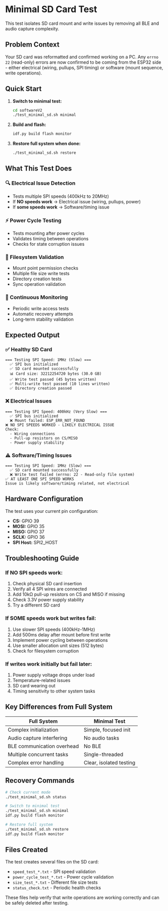 # Minimal SD Card Test

This test isolates SD card mount and write issues by removing all BLE and audio capture complexity.

## Problem Context

Your SD card was reformatted and confirmed working on a PC. Any `errno 22` (read-only) errors are now confirmed to be coming from the ESP32 side - either electrical (wiring, pullups, SPI timing) or software (mount sequence, write operations).

## Quick Start

1. **Switch to minimal test:**
   ```bash
   cd softwareV2
   ./test_minimal_sd.sh minimal
   ```

2. **Build and flash:**
   ```bash
   idf.py build flash monitor
   ```

3. **Restore full system when done:**
   ```bash
   ./test_minimal_sd.sh restore
   ```

## What This Test Does

### 🔍 Electrical Issue Detection
- Tests multiple SPI speeds (400kHz to 20MHz)
- If **NO speeds work** → Electrical issue (wiring, pullups, power)
- If **some speeds work** → Software/timing issue

### ⚡ Power Cycle Testing
- Tests mounting after power cycles
- Validates timing between operations
- Checks for state corruption issues

### 📁 Filesystem Validation
- Mount point permission checks
- Multiple file size write tests
- Directory creation tests
- Sync operation validation

### 🔄 Continuous Monitoring
- Periodic write access tests
- Automatic recovery attempts
- Long-term stability validation

## Expected Output

### ✅ Healthy SD Card
```
=== Testing SPI Speed: 1MHz (Slow) ===
  ✅ SPI bus initialized
  ✅ SD card mounted successfully
  📊 Card size: 32212254720 bytes (30.0 GB)
  ✅ Write test passed (45 bytes written)
  ✅ Multi-write test passed (10 lines written)
  ✅ Directory creation passed
```

### ❌ Electrical Issues
```
=== Testing SPI Speed: 400kHz (Very Slow) ===
  ✅ SPI bus initialized
  ❌ Mount failed: ESP_ERR_NOT_FOUND
❌ NO SPI SPEEDS WORKED - LIKELY ELECTRICAL ISSUE
Check:
  - Wiring connections
  - Pull-up resistors on CS/MISO
  - Power supply stability
```

### ⚠️ Software/Timing Issues
```
=== Testing SPI Speed: 1MHz (Slow) ===
  ✅ SD card mounted successfully
  ❌ Write test failed (errno: 22 - Read-only file system)
✅ AT LEAST ONE SPI SPEED WORKS
Issue is likely software/timing related, not electrical
```

## Hardware Configuration

The test uses your current pin configuration:
- **CS:** GPIO 39
- **MOSI:** GPIO 35
- **MISO:** GPIO 37  
- **SCLK:** GPIO 36
- **SPI Host:** SPI2_HOST

## Troubleshooting Guide

### If NO SPI speeds work:
1. Check physical SD card insertion
2. Verify all 4 SPI wires are connected
3. Add 10kΩ pull-up resistors on CS and MISO if missing
4. Check 3.3V power supply stability
5. Try a different SD card

### If SOME speeds work but writes fail:
1. Use slower SPI speeds (400kHz-1MHz)
2. Add 500ms delay after mount before first write
3. Implement power cycling between operations
4. Use smaller allocation unit sizes (512 bytes)
5. Check for filesystem corruption

### If writes work initially but fail later:
1. Power supply voltage drops under load
2. Temperature-related issues
3. SD card wearing out
4. Timing sensitivity to other system tasks

## Key Differences from Full System

| Full System | Minimal Test |
|-------------|--------------|
| Complex initialization | Simple, focused init |
| Audio capture interfering | No audio tasks |
| BLE communication overhead | No BLE |
| Multiple concurrent tasks | Single-threaded |
| Complex error handling | Clear, isolated testing |

## Recovery Commands

```bash
# Check current mode
./test_minimal_sd.sh status

# Switch to minimal test
./test_minimal_sd.sh minimal
idf.py build flash monitor

# Restore full system
./test_minimal_sd.sh restore
idf.py build flash monitor
```

## Files Created

The test creates several files on the SD card:
- `speed_test_*.txt` - SPI speed validation
- `power_cycle_test_*.txt` - Power cycle validation  
- `size_test_*.txt` - Different file size tests
- `status_check.txt` - Periodic health checks

These files help verify that write operations are working correctly and can be safely deleted after testing.
